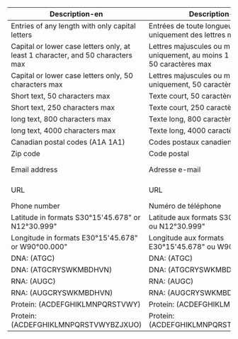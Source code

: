 | Description-en                                                  | Description-fr                             | Format rule                                                                      |
|-----------------------------------------------------------------|-------------------------------------------|----------------------------------------------------------------------------------|
| Entries of any length with only capital letters                 | Entrées de toute longueur avec uniquement des lettres majuscules | ^[A-Z]*$                                                                         |
| Capital or lower case letters only, at least 1 character, and 50 characters max | Lettres majuscules ou minuscules uniquement, au moins 1 caractère, et 50 caractères max | ^[A-Za-z]{1,50}$                                                                 |
| Capital or lower case letters only, 50 characters max           | Lettres majuscules ou minuscules uniquement, 50 caractères max | ^[A-Za-z]{0,50}$                                                                |
| Short text, 50 characters max                                   | Texte court, 50 caractères max             | ^.{0,50}$                                                                        |
| Short text, 250 characters max                                  | Texte court, 250 caractères max            | ^.{0,250}$                                                                       |
| long text, 800 characters max                                   | Texte long, 800 caractères max             | ^.{0,800}$                                                                      |
| long text, 4000 characters max                                  | Texte long, 4000 caractères max            | ^.{0,4000}$                                                                      |
| Canadian postal codes (A1A 1A1)                                 | Codes postaux canadiens (A1A 1A1)          | ^[A-Z][0-9][A-Z]\\s[0-9][A-Z][0-9]$                                             |
| Zip code                                                        | Code postal                                | ^\d{5,6}(?:[-\s]\d{4})?$                                                        |
| Email address                                                   | Adresse e-mail                             | [a-zA-Z0-9_\\.\\+-]+@[a-zA-Z0-9-]+\\.[a-zA-Z0-9-\\.]+                          |
| URL                                                             | URL                                        | https?\\:\\/\\/[a-zA-Z0-9\\-\\.]+\\.[a-zA-Z]{2,}                               |
| Phone number                                                    | Numéro de téléphone                        | \\+?\\(?\\d{2,4}\\)?[\\d\\s-]{3,}                                              |
| Latitude in formats S30°15'45.678" or N12°30.999"	              | Latitude aux formats S30°15'45.678" ou N12°30.999" | ^[NS]-?(?:[0-8]?\\d\|90)°(?:\\d+(?:\\.\\d+)?)(?:'(\\d+(?:\\.\\d+)?)")?$ |
| Longitude in formats E30°15'45.678" or W90°00.000"	            | Longitude aux formats E30°15'45.678" ou W90°00.000" | ^[WE]-?(?:[0-8]?\\d\|90)°(?:\\d+(?:\\.\\d+)?)(?:'(\\d+(?:\\.\\d+)?)")?$ |
| DNA: (ATGC) | DNA: (ATGC) | ^[ATGC]+$
| DNA: (ATGCRYSWKMBDHVN) | DNA: (ATGCRYSWKMBDHVN) | ^[ATGCRYSWKMBDHVN]+$
| RNA: (AUGC) | RNA: (AUGC) | ^[AUGC]+$
| RNA: (AUGCRYSWKMBDHVN) | RNA: (AUGCRYSWKMBDHVN) | ^[AUGCRYSWKMBDHVN]+$
| Protein: (ACDEFGHIKLMNPQRSTVWY) | Protein: (ACDEFGHIKLMNPQRSTVWY) | ^[ACDEFGHIKLMNPQRSTVWY]+$
| Protein: (ACDEFGHIKLMNPQRSTVWYBZJXUO) | Protein: (ACDEFGHIKLMNPQRSTVWYBZJXUO) | ^[ACDEFGHIKLMNPQRSTVWYBZJXUO]+$
 
